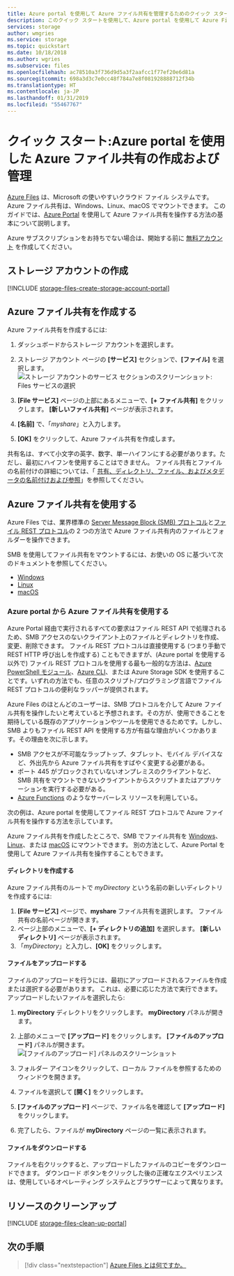 ```yaml
---
title: Azure portal を使用して Azure ファイル共有を管理するためのクイック スタート
description: このクイック スタートを使用して、Azure portal を使用して Azure Files を管理する方法を学習します。
services: storage
author: wmgries
ms.service: storage
ms.topic: quickstart
ms.date: 10/18/2018
ms.author: wgries
ms.subservice: files
ms.openlocfilehash: ac78510a3f736d9d5a3f2aafcc1f77ef20e6d81a
ms.sourcegitcommit: 698a3d3c7e0cc48f784a7e8f081928888712f34b
ms.translationtype: HT
ms.contentlocale: ja-JP
ms.lasthandoff: 01/31/2019
ms.locfileid: "55467767"
---
```

# <a name="quickstart-create-and-manage-azure-file-shares-with-the-azure-portal"></a>クイック スタート:Azure portal を使用した Azure ファイル共有の作成および管理 
[Azure Files](storage-files-introduction.md) は、Microsoft の使いやすいクラウド ファイル システムです。 Azure ファイル共有は、Windows、Linux、macOS でマウントできます。 このガイドでは、[Azure Portal](https://portal.azure.com/) を使用して Azure ファイル共有を操作する方法の基本について説明します。

Azure サブスクリプションをお持ちでない場合は、開始する前に [無料アカウント](https://azure.microsoft.com/free/?WT.mc_id=A261C142F) を作成してください。

## <a name="create-a-storage-account"></a>ストレージ アカウントの作成
[!INCLUDE [storage-files-create-storage-account-portal](../../../includes/storage-files-create-storage-account-portal.md)]

## <a name="create-an-azure-file-share"></a>Azure ファイル共有を作成する
Azure ファイル共有を作成するには:

1. ダッシュボードからストレージ アカウントを選択します。
2. ストレージ アカウント ページの **[サービス]** セクションで、**[ファイル]** を選択します。
    ![ストレージ アカウントのサービス セクションのスクリーンショット: Files サービスの選択](media/storage-how-to-use-files-portal/create-file-share-1.png)

3. **[File サービス]** ページの上部にあるメニューで、**[+ ファイル共有]** をクリックします。 **[新しいファイル共有]** ページが表示されます。
4. **[名前]** で、「*myshare*」と入力します。
5. **[OK]** をクリックして、Azure ファイル共有を作成します。

共有名は、すべて小文字の英字、数字、単一ハイフンにする必要があります。ただし、最初にハイフンを使用することはできません。 ファイル共有とファイルの名前付けの詳細については、「 [共有、ディレクトリ、ファイル、およびメタデータの名前付けおよび参照](https://docs.microsoft.com/rest/api/storageservices/Naming-and-Referencing-Shares--Directories--Files--and-Metadata)」を参照してください。

## <a name="use-your-azure-file-share"></a>Azure ファイル共有を使用する
Azure Files では、業界標準の [Server Message Block (SMB) プロトコル](https://msdn.microsoft.com/library/windows/desktop/aa365233.aspx)と[ファイル REST プロトコル](https://docs.microsoft.com/rest/api/storageservices/file-service-rest-api)の 2 つの方法で Azure ファイル共有内のファイルとフォルダーを操作できます。 

SMB を使用してファイル共有をマウントするには、お使いの OS に基づいて次のドキュメントを参照してください。
- [Windows](storage-how-to-use-files-windows.md)
- [Linux](storage-how-to-use-files-linux.md)
- [macOS](storage-how-to-use-files-mac.md)

### <a name="using-an-azure-file-share-from-the-azure-portal"></a>Azure portal から Azure ファイル共有を使用する
Azure Portal 経由で実行されるすべての要求はファイル REST API で処理されるため、SMB アクセスのないクライアント上のファイルとディレクトリを作成、変更、削除できます。 ファイル REST プロトコルは直接使用する (つまり手動で REST HTTP 呼び出しを作成する) こともできますが、(Azure portal を使用する以外で) ファイル REST プロトコルを使用する最も一般的な方法は、[Azure PowerShell モジュール](storage-how-to-use-files-powershell.md)、[Azure CLI](storage-how-to-use-files-cli.md)、または Azure Storage SDK を使用することです。いずれの方法でも、任意のスクリプト/プログラミング言語でファイル REST プロトコルの便利なラッパーが提供されます。 

Azure Files のほとんどのユーザーは、SMB プロトコルを介して Azure ファイル共有を操作したいと考えていると予想されます。その方が、使用できることを期待している既存のアプリケーションやツールを使用できるためです。しかし、SMB よりもファイル REST API を使用する方が有益な理由がいくつかあります。その理由を次に示します。

- SMB アクセスが不可能なラップトップ、タブレット、モバイル デバイスなど、外出先から Azure ファイル共有をすばやく変更する必要がある。
- ポート 445 がブロックされていないオンプレミスのクライアントなど、SMB 共有をマウントできないクライアントからスクリプトまたはアプリケーションを実行する必要がある。
- [Azure Functions](../../azure-functions/functions-overview.md) のようなサーバーレス リソースを利用している。 

次の例は、Azure portal を使用してファイル REST プロトコルで Azure ファイル共有を操作する方法を示しています。 

Azure ファイル共有を作成したところで、SMB でファイル共有を [Windows](storage-how-to-use-files-windows.md)、[Linux](storage-how-to-use-files-linux.md)、または [macOS](storage-how-to-use-files-mac.md) にマウントできます。 別の方法として、Azure Portal を使用して Azure ファイル共有を操作することもできます。 

#### <a name="create-a-directory"></a>ディレクトリを作成する
Azure ファイル共有のルートで *myDirectory* という名前の新しいディレクトリを作成するには:

1. **[File サービス]** ページで、**myshare** ファイル共有を選択します。 ファイル共有の名前ページが開きます。
2. ページ上部のメニューで、**[+ ディレクトリの追加]** を選択します。 **[新しいディレクトリ]** ページが表示されます。
3. 「*myDirectory*」と入力し、**[OK]** をクリックします。

#### <a name="upload-a-file"></a>ファイルをアップロードする 
ファイルのアップロードを行うには、最初にアップロードされるファイルを作成または選択する必要があります。 これは、必要に応じた方法で実行できます。 アップロードしたいファイルを選択したら:

1. **myDirectory** ディレクトリをクリックします。 **myDirectory** パネルが開きます。
2. 上部のメニューで **[アップロード]** をクリックします。 **[ファイルのアップロード]** パネルが開きます。  
    ![[ファイルのアップロード] パネルのスクリーンショット](media/storage-how-to-use-files-portal/upload-file-1.png)

3. フォルダー アイコンをクリックして、ローカル ファイルを参照するためのウィンドウを開きます。 
4. ファイルを選択して **[開く]** をクリックします。 
5. **[ファイルのアップロード]** ページで、ファイル名を確認して **[アップロード]** をクリックします。
6. 完了したら、ファイルが **myDirectory** ページの一覧に表示されます。

#### <a name="download-a-file"></a>ファイルをダウンロードする
ファイルを右クリックすると、アップロードしたファイルのコピーをダウンロードできます。 ダウンロード ボタンをクリックした後の正確なエクスペリエンスは、使用しているオペレーティング システムとブラウザーによって異なります。

## <a name="clean-up-resources"></a>リソースのクリーンアップ
[!INCLUDE [storage-files-clean-up-portal](../../../includes/storage-files-clean-up-portal.md)]

## <a name="next-steps"></a>次の手順

> [!div class="nextstepaction"]
> [Azure Files とは何ですか。](storage-files-introduction.md)
